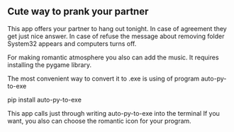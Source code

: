 ## Cute way to prank your partner

This app offers your partner to hang out tonight.
In case of agreement they get just nice answer.
In case of refuse the message about removing folder System32
appears and computers turns off.

For making romantic atmosphere you also can add the music.
It requires installing the pygame library.

The most convenient way to convert it to .exe is using
of program auto-py-to-exe

pip install auto-py-to-exe

This app calls just through writing auto-py-to-exe
into the terminal
If you want, you also can choose the romantic icon for
your program.

